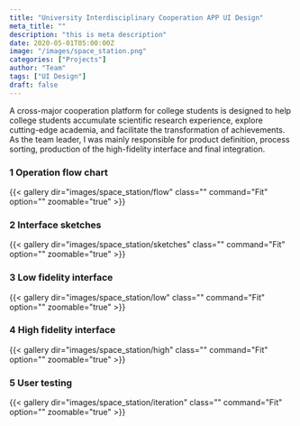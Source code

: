 ```yaml
---
title: "University Interdisciplinary Cooperation APP UI Design"
meta_title: ""
description: "this is meta description"
date: 2020-05-01T05:00:00Z
image: "/images/space_station.png"
categories: ["Projects"]
author: "Team"
tags: ["UI Design"]
draft: false
---
```

A cross-major cooperation platform for college students is designed to help college students accumulate scientific research experience, explore cutting-edge academia, and facilitate the transformation of achievements. As the team leader, I was mainly responsible for product definition, process sorting, production of the high-fidelity interface and final integration.

### 1 Operation flow chart

{{< gallery dir="images/space_station/flow" class="" command="Fit" option="" zoomable="true" >}}

### 2 Interface sketches

{{< gallery dir="images/space_station/sketches" class="" command="Fit" option="" zoomable="true" >}}

### 3 Low fidelity interface

{{< gallery dir="images/space_station/low" class="" command="Fit" option="" zoomable="true" >}}

### 4 High fidelity interface

{{< gallery dir="images/space_station/high" class="" command="Fit" option="" zoomable="true" >}}

### 5 User testing

{{< gallery dir="images/space_station/iteration" class="" command="Fit" option="" zoomable="true" >}}